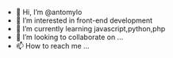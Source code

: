 - 👋 Hi, I’m @antomylo
- 👀 I’m interested in front-end development
- 🌱 I’m currently learning javascript,python,php
- 💞️ I’m looking to collaborate on ...
- 📫 How to reach me ...

<!---
antomylo/antomylo is a ✨ special ✨ repository because its `README.md` (this file) appears on your GitHub profile.
You can click the Preview link to take a look at your changes.
--->
